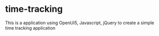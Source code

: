 # time-tracking

This is a application using OpenUI5, Javascript, jQuery to create a simple time tracking application

